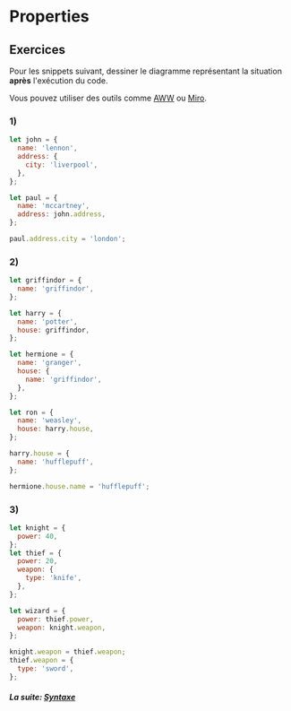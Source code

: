 # Properties

## Exercices

Pour les snippets suivant, dessiner le diagramme représentant la situation **après** l'exécution du code.

Vous pouvez utiliser des outils comme [AWW](https://awwapp.com/#) ou [Miro](https://miro.com/).

### 1)

```js
let john = {
  name: 'lennon',
  address: {
    city: 'liverpool',
  },
};

let paul = {
  name: 'mccartney',
  address: john.address,
};

paul.address.city = 'london';
```

### 2)

```js
let griffindor = {
  name: 'griffindor',
};

let harry = {
  name: 'potter',
  house: griffindor,
};

let hermione = {
  name: 'granger',
  house: {
    name: 'griffindor',
  },
};

let ron = {
  name: 'weasley',
  house: harry.house,
};

harry.house = {
  name: 'hufflepuff',
};

hermione.house.name = 'hufflepuff';
```

### 3)

```js
let knight = {
  power: 40,
};
let thief = {
  power: 20,
  weapon: {
    type: 'knife',
  },
};

let wizard = {
  power: thief.power,
  weapon: knight.weapon,
};

knight.weapon = thief.weapon;
thief.weapon = {
  type: 'sword',
};
```

#### _La suite: [Syntaxe](../contenus/chapters/2_syntax/index.md)_
